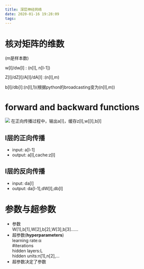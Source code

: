 ```yaml
---
title: 深层神经网络
date: 2020-01-16 19:28:09
tags:
---
```

<!--more-->
# 核对矩阵的维数
(m是样本数)  


w[l]/dw[l] :           (n[l], n[l-1])  

Z[l]/dZ[l]/A[l]/dA[l] :(n[l],m)  

b[l]/db[l]:(n[l],1)(根据python的broadcasting变为(n[l],m))

# forward and backward functions
![](https://upload-images.jianshu.io/upload_images/13964980-4c334062f5aec236.png?imageMogr2/auto-orient/strip%7CimageView2/2/w/1240)
在正向传播过程中，输出a[l]，缓存z[l],w[[l],b[l]

## l层的正向传播
* input: a[l-1]
* output: a[l],cache:z[l]

## l层的反向传播
* input: da[l]
* output: da[l-1],dW[l],db[l]

# 参数与超参数
* 参数  
W[1],b[1],W[2],b[2],W[3],b[3]......
* 超参数(**hyperparameters**)  
learning rate:α  
#iterations  
hidden layers:L  
hidden units:n[1],n[2],...  
* 超参数决定了参数

